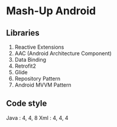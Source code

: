 # Mash-Up Android

## Libraries
1. Reactive Extensions
2. AAC (Android Architecture Component)
3. Data Binding
4. Retrofit2
5. Glide
6. Repository Pattern
7. Android MVVM Pattern

## Code style
Java : 4, 4, 8
Xml : 4, 4, 4

